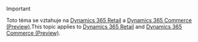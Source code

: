 > [!IMPORTANT]
> <span data-ttu-id="a152e-101">Toto téma se vztahuje na [Dynamics 365 Retail](../index.md) a [Dynamics 365 Commerce (Preview)](../../commerce/index.md).</span><span class="sxs-lookup"><span data-stu-id="a152e-101">This topic applies to [Dynamics 365 Retail](../index.md) and [Dynamics 365 Commerce (Preview)](../../commerce/index.md).</span></span>
